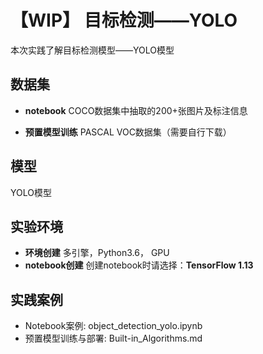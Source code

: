 
  # 【WIP】 目标检测——YOLO

  
  本次实践了解目标检测模型——YOLO模型
  
  ## 数据集
  - **notebook**
  COCO数据集中抽取的200+张图片及标注信息
  
  - **预置模型训练**
  PASCAL VOC数据集（需要自行下载）
  
  ## 模型
  YOLO模型
  
  ## 实验环境

  - **环境创建**
  多引擎，Python3.6， GPU
  - **notebook创建**
  创建notebook时请选择：**TensorFlow 1.13**
  
  ## 实践案例
  
 - Notebook案例: object_detection_yolo.ipynb
 - 预置模型训练与部署: Built-in_Algorithms.md

